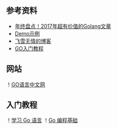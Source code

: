 ## 参考资料
* [年终盘点！2017年超有价值的Golang文章](http://colobu.com/2017/12/28/top-golang-articles-of-2017/)
* [Demo示例](https://github.com/adonovan/gopl.io)
* [飞雪无情的博客](http://www.flysnow.org/categories/Golang/page/5/)
* [GO入门教程](http://www.runoob.com/go/go-tutorial.html)

## 网站
！[GO语言中文网](http://docscn.studygolang.com/)

## 入门教程
！[学习 Go 语言](https://github.com/mikespook/Learning-Go-zh-cn)
！[Go 编程基础](https://github.com/Unknwon/go-fundamental-programming)
